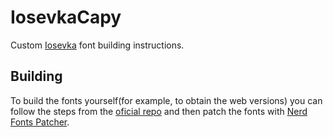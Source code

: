 # IosevkaCapy

Custom [Iosevka](https://github.com/be5invis/Iosevka/tree/main) font building instructions.

## Building

To build the fonts yourself(for example, to obtain the web versions) you can
follow the steps from the [oficial repo](https://github.com/be5invis/Iosevka/blob/main/doc/custom-build.md) and then patch the fonts with
[Nerd Fonts Patcher](https://github.com/ryanoasis/nerd-fonts?tab=readme-ov-file#font-patcher).
